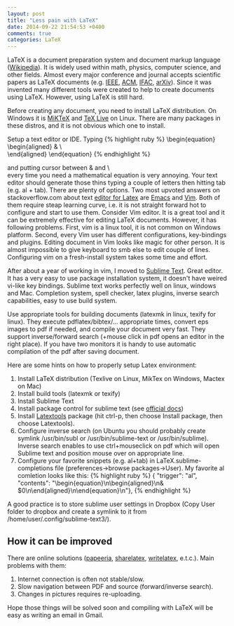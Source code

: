 ```yaml
---
layout: post
title: "Less pain with LaTeX"
date: 2014-09-22 21:54:53 +0400
comments: true
categories: LaTeX
---
```


LaTeX is a document preparation system and document markup language ([Wikipedia](http://en.wikipedia.org/wiki/LaTeX)). 
It is widely used within math, physics, computer science, and other fields.
Almost every major conference and journal accepts scientific papers as LaTeX documents
(e.g. [IEEE](http://www.ieee.org/conferences_events/conferences/publishing/templates.html), [ACM](http://www.acm.org/publications/latex_style/), [IFAC](http://www.ifac-control.org/events/information-for-ifac-authors/latex-style-for-ifac-papers), [arXiv](http://arxiv.org/help/submit)).
Since it was invented many different tools were created to help to create documents using LaTeX.
However, using LaTeX is still hard.

Before creating any document, you need to install LaTeX distribution.
On Windows it is [MiKTeX](http://www.howtotex.com/howto/installing-latex-on-windows/)
and [TeX Live](http://en.wikipedia.org/wiki/TeX_Live) on Linux.
There are many packages in these distros, and it is not obvious which one to install.

Setup a text editor or IDE. 
Typing
{% highlight ruby %}
\begin{equation}
	\begin{aligned}
 		& \\ 		
	\end{aligned}
\end{equation}
{% endhighlight %}

and putting cursor between & and \ \
every time you need a mathematical equation is very annoying.
Your text editor should generate those thins typing a couple of letters then hitting tab (e.g. al + tab).
There are plenty of options.
Two most upvoted answers on stackoverflow.com about
text [editor for Latex](http://tex.stackexchange.com/questions/339/latex-editors-ides) are [Emacs](http://en.wikipedia.org/wiki/Emacs) and [Vim](http://en.wikipedia.org/wiki/Vim_(text_editor)).
Both of them require steap learning curve, i.e. 
it is not straight forward hot to configure and start to use them.
Consider Vim editor. 
It is a great tool and it can be extremely effective for editing LaTeX documents.
However, it has following problems. First, vim is a linux tool, it is not common on Windows platform. Second, every Vim user has different configurations, key-bindings and plugins.
Editing document in Vim looks like magic for other person.
It is almost impossible to give keyboard to smb else to edit couple of lines. 
Configuring vim on a fresh-install system takes some time and effort.

After about a year of working in vim, I moved to [Sublime Text](http://www.sublimetext.com/).
Great editor.
It has a very easy to use package installation system,
it doesn't have weired vi-like key bindings. Sublime text works
perfectly well on linux, windows and Mac.
Completion system, spell checker, latex plugins, inverse search capabilities,
easy to use build system.

Use appropriate tools for building documents (latexmk in linux, texify for linux).
They execute pdflatex/bibtex/... appropriate times,
convert eps images to pdf if needed, and compile your document very fast.
They support inverse/forward search (<ctrl>+mouse click in pdf opens an editor
in the right place).
If you have two monitors it is handy to use automatic compilation of the pdf after saving document.

Here are some hints on how to properly setup Latex environment:

1. Install LaTeX distribution (Texlive on Linux, MikTex on Windows, Mactex on Mac)
1. Install build tools (latexmk or texify)
1. Install Sublime Text
1. Install package control for sublime text (see [official docs](https://sublime.wbond.net/installation))
1. Install [Latextools](https://github.com/SublimeText/LaTeXTools) package (hit ctrl-p, then choose Install package, then choose Latextools).
1. Configure inverse search (on Ubuntu you should probably create symlink /usr/bin/subl or /usr/bin/sublime-text or /usr/bin/sublime). Inverse search enables to use ctrl+mouseclick on pdf which will open Sublime text and position mouse over on appropriate line.
1. Configure your favorite snippets (e.g. al+tab) in LaTeX.sublime-completions file (preferences->browse packages->User). My favorite al comletion looks like this:
{% highlight ruby %}
{ "trigger": "al", "contents": "\\begin{equation}\n\\begin{aligned}\n& $0\n\\end{aligned}\n\\end{equation}\n"},
{% endhighlight %}

A good practice is to store sublime user settings in Dropbox (Copy User folder to dropbox and create a symlink to it from /home/user/.config/sublime-text3/).

## How it can be improved
There are online solutions ([papeeria](http://papeeria.com), [sharelatex](https://www.sharelatex.com/), [writelatex](https://www.writelatex.com/), e.t.c.).
Main problems with them: 

1. Internet connection is often not stable/slow.
1. Slow navigation between PDF and source (forward/inverse search).
1. Changes in pictures requires re-uploading.

Hope those things will be solved soon and compiling with LaTeX will be easy as writing an email in Gmail.
